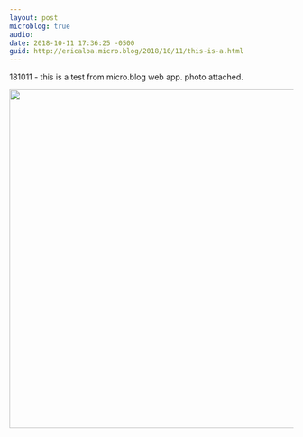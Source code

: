 ```yaml
---
layout: post
microblog: true
audio: 
date: 2018-10-11 17:36:25 -0500
guid: http://ericalba.micro.blog/2018/10/11/this-is-a.html
---
```

181011 - this is a test from micro.blog web app. photo attached.



<img src="http://micro.ericalba.com/uploads/2018/4b85e06fc8.jpg" width="600" height="600" />
